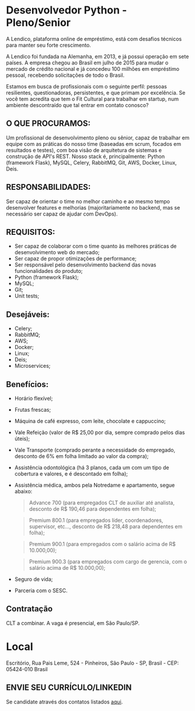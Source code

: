 # Desenvolvedor Python - Pleno/Senior
 
A Lendico, plataforma online de empréstimo, está com desafios técnicos para manter seu forte crescimento.
 
A Lendico foi fundada na Alemanha, em 2013, e já possui operação em sete países. A empresa chegou ao Brasil em julho de 2015 para mudar o mercado de crédito nacional e já concedeu 100 milhões em empréstimo pessoal, recebendo solicitações de todo o Brasil.

Estamos em busca de profissionais com o seguinte perfil: pessoas resilientes, questionadoras, persistentes, e que primam por excelência.
Se você tem acredita que tem o Fit Cultural para trabalhar em startup, num ambiente descontraído que tal entrar em contato conosco?


## O QUE PROCURAMOS: 
Um profissional de desenvolvimento pleno ou sênior, capaz de trabalhar em equipe com as práticas do nosso time (baseadas em scrum, focados em resultados e testes), com boa visão de arquitetura de sistemas e construção de API's REST. Nosso stack é, principalmente: Python (framework Flask), MySQL, Celery, RabbitMQ, Git, AWS, Docker, Linux, Deis.
 
 
## RESPONSABILIDADES:
Ser capaz de orientar o time no melhor caminho e ao mesmo tempo desenvolver features e melhorias (majoritariamente no backend, mas se necessário ser capaz de ajudar com DevOps).


## REQUISITOS:
- Ser capaz de colaborar com o time quanto às melhores práticas de desenvolvimento web do mercado;
- Ser capaz de propor otimizações de performance;
- Ser responsável pelo desenvolvimento backend das novas funcionalidades do produto;
- Python (framework Flask);
- MySQL;
- Git;
- Unit tests;

## Desejáveis:
- Celery;
- RabbitMQ;
- AWS;
- Docker;
- Linux;
- Deis;
- Microservices;

## Benefícios:

- Horário flexível;
- Frutas frescas;
- Máquina de café expresso, com leite, chocolate e cappuccino;
- Vale Refeição (valor de R$ 25,00 por dia, sempre comprado pelos dias úteis);
- Vale Transporte (comprado perante a necessidade do empregado, desconto de 6% em folha limitado ao valor da compra);
- Assistência odontológica (há 3 planos, cada um com um tipo de cobertura e valores, e é descontado em folha);
- Assistência médica, ambos pela Notredame e apartamento, segue abaixo:
    > Advance 700 (para empregados CLT de auxiliar até analista, desconto de R$ 190,46 para dependentes em folha);
    
    > Premium 800.1 (para empregados líder, coordenadores, supervisor, etc..., desconto de R$ 218,48 para dependentes em folha);
    
    > Premium 900.1 (para empregados com o salário acima de R$ 10.000,00);
    
    > Premium 900.3 (para empregados com cargo de gerencia, com o salário acima de R$ 10.000,00);

- Seguro de vida;
- Parceria com o SESC.


## Contratação
CLT a combinar.
A vaga é presencial, em São Paulo/SP.

# Local
Escritório, Rua Pais Leme, 524 - Pinheiros, São Paulo - SP, Brasil - CEP: 05424-010 Brasil


## ENVIE SEU CURRÍCULO/LINKEDIN
Se candidate através dos contatos listados [aqui](https://github.com/LendicoBrasil/vagas/blob/master/README.md#envio-de-currículo-e-contato).
